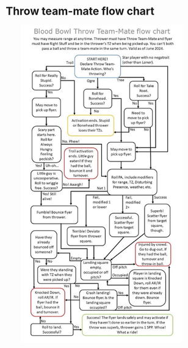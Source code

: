 # Throw team-mate flow chart

<figure><img src=".gitbook/assets/image (3).png" alt=""><figcaption></figcaption></figure>

